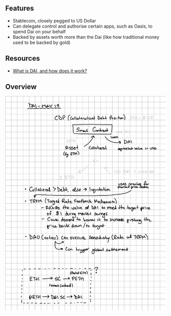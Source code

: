 ---
---

## Features

- Stablecoin, closely pegged to US Dollar
- Can delegate control and authorise certain apps, such as Oasis, to spend Dai on your behalf
- Backed by assets worth more than the Dai (like how traditional money used to be backed by gold)

## Resources

- [What is DAI, and how does it work?](https://medium.com/mycrypto/what-is-dai-and-how-does-it-work-742d09ba25d6)

## Overview

![](../../assets/dai-stablecoin.png)
